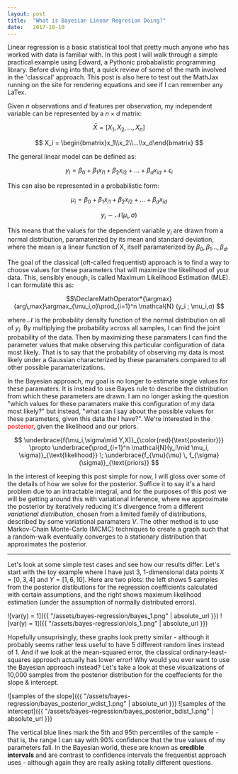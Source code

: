 ```yaml
---
layout: post
title:  "What is Bayesian Linear Regresion Doing?"
date:   2017-10-10
---
```

Linear regression is a basic statistical tool that pretty much anyone who has worked with data is familiar with. In this post I will walk through a simple practical example using Edward, a Pythonic probabalistic programming library. Before diving into that, a quick review of some of the math involved in the 'classical' approach. This post is also here to test out the MathJax running on the site for rendering equations and see if I can remember any LaTex.

Given *n* observations and *d* features per observation, my independent variable can be represented by a $n \times d$ matrix:

$$ \bar X = [ X_1, X_2, ..., X_n] $$

$$ X_i = \begin{bmatrix}x_1\\x_2\\...\\x_d\end{bmatrix} $$

The general linear model can be defined as:

$$y_i=\beta_0+\beta_1x_{i1}+\beta_2x_{i2} + … + \beta_dx_{id}+ϵ_i$$

This can also be represented in a probabilistic form:

$$\mu_i=\beta_0+\beta_1x_{i1}+\beta_2x_{i2} + … + \beta_dx_{id}$$

$$ y_i ∼ \mathcal{N}(\mu_i,σ)$$

This means that the values for the dependent variable $y_i$ are drawn from a normal distribution, paramaterized by its mean and standard deviation, where the mean is a linear function of X, itself paramaterized by $\beta_0, \beta_1 ..., \beta_d$.

The goal of the classical (oft-called frequentist) approach is to find a way to choose values for these parameters that will maximize the likelihood of your data. This, sensibly enough, is called Maximum Likelihood Estimation (MLE). I can formulate this as:

$$\DeclareMathOperator*{\argmax}{arg\,max}\argmax_{\mu_i,σ}\prod_{i=1}^n \mathcal{N} (y_i ; \mu_i,σ) $$

where $\mathcal{N}$ is the probability density function of the normal distribution on all of $y_i$. By multiplying the probability across all samples, I can find the joint probability of the data. Then by maximizing these paramaters I can find the parameter values that make observing this particular configuration of data most likely. That is to say that the probability of observing my data is most likely under a Gaussian characterized by these paramaters compared to all other possible paramaterizations.

In the Bayesian approach, my goal is no longer to estimate single values for these paramaters. It is instead to use Bayes rule to describe the distribution from which these parameters are drawn. I am no longer asking the question "which values for these paramaters make this configuration of my data most likely?" but instead, "what can I say about the possible values for these parameters, given this data the I have?". We're interested in the <span style="color:red;">posterior</span>, given the likelihood and our priors.

$$ \underbrace{f(\mu_i,\sigma\mid Y,X)}_{\color{red}{\text{posterior}}} \propto \underbrace{\prod_{i=1}^n \mathcal{N}(y_i\mid \mu_i, \sigma)}_{\text{likelihood}} \; \underbrace{f_{\mu}(\mu) \, f_{\sigma}(\sigma)}_{\text{priors}} $$

In the interest of keeping this post simple for now, I will gloss over some of the details of how we solve for the posterior. Suffice it to say it's a hard problem due to an intractable integral, and for the purposes of this post we will be getting around this with variational inference, where we approximate the posterior by iteratively reducing it's divergence from a different *variational distribution*, chosen from a limited family of distributions, described by some variational paramaters *V*. The other method is to use Markov-Chain Monte-Carlo (MCMC) techniques to create a graph such that a random-walk eventually converges to a stationary distribution that approximates the posterior.

***


Let's look at some simple test cases and see how our results differ. Let's start with the toy example where I have just 3, 1-dimensional data points $X=[0,3,4]$ and $Y=[1,6,10]$. Here are two plots: the left shows 5 samples from the posterior distibutions for the regression coefficients calculated with certain assumptions, and the right shows maximum likelihood estimation (under the assumption of normally distributed errors).

![var(y) = 1]({{ "/assets/bayes-regression/bayes_1.png" | absolute_url }})
![var(y) = 1]({{ "/assets/bayes-regression/ols_1.png" | absolute_url }})

Hopefully unsuprisingly, these graphs look pretty similar - although it probably seems rather less useful to have 5 different random lines instead of 1. And if we look at the mean-squared error, the classical ordinary-least-squares approach actually has lower error! Why would you ever want to use the Bayesian approach instead? Let's take a look at these visualizations of 10,000 samples from the posterior distribution for the coeffecients for the slope & intercept.

![samples of the slope]({{ "/assets/bayes-regression/bayes_posterior_wdist_1.png" | absolute_url }})
![samples of the intercept]({{ "/assets/bayes-regression/bayes_posterior_bdist_1.png" | absolute_url }})

The vertical blue lines mark the 5th and 95th percentiles of the sample - that is, the range I can say with 90% confidence that the true values of my parameters fall. In the Bayesian world, these are known as **credible intervals** and are contrast to confidence intervals the frequentist approach uses - although again they are really asking totally different questions.
